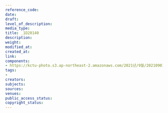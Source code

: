 ```yaml
---
reference_code: 
date: 
draft: 
level_of_description: 
media_type: 
title: _1D20140
description: 
weight: 
modified_at: 
created_at: 
link: 
components:
- https://kctu-photo.s3.ap-northeast-2.amazonaws.com/2021년/9월/20210901_민주노총+대국회+요구+기자회견/_1D20140.jpg
tags:
- 
creators: 
subjects: 
sources: 
venues: 
public_access_status: 
copyright_status: 
---
```

